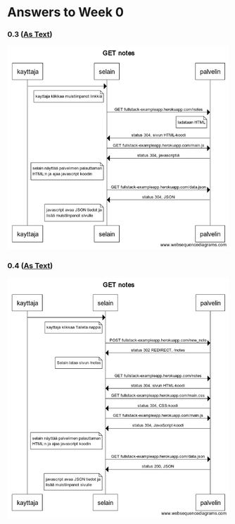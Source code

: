 # Answers to Week 0

### 0.3 ([As Text](0.3.txt))

![Kuva](0.3.png)

### 0.4 ([As Text](0.4.txt))

![Kuva](0.4.png)
